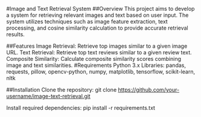 #Image and Text Retrieval System
##Overview
This project aims to develop a system for retrieving relevant images and text based on user input. The system utilizes techniques such as image feature extraction, text processing, and cosine similarity calculation to provide accurate retrieval results.

##Features
Image Retrieval: Retrieve top images similar to a given image URL.
Text Retrieval: Retrieve top text reviews similar to a given review text.
Composite Similarity: Calculate composite similarity scores combining image and text similarities.
#Requirements
Python 3.x
Libraries: pandas, requests, pillow, opencv-python, numpy, matplotlib, tensorflow, scikit-learn, nltk

##Installation
Clone the repository:
git clone https://github.com/your-username/image-text-retrieval.git

Install required dependencies:
pip install -r requirements.txt
